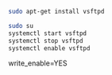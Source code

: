 ```bash
sudo apt-get install vsftpd

sudo su
systemctl start vsftpd
systemctl stop vsftpd
systemctl enable vsftpd
```
write_enable=YES
